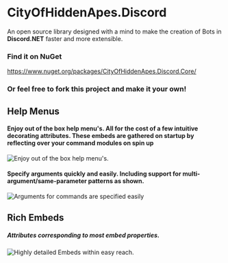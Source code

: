 # CityOfHiddenApes.Discord
An open source library designed with a mind to make the creation of Bots in **Discord.NET** faster and more extensible. 

### Find it on NuGet
https://www.nuget.org/packages/CityOfHiddenApes.Discord.Core/

### Or feel free to fork this project and make it your own!

## Help Menus
#### Enjoy out of the box help menu's. All for the cost of a few intuitive decorating attributes. These embeds are gathered on startup by reflecting over your command modules on spin up
![Enjoy out of the box help menu's.](https://i.ibb.co/thgZfRc/Help-Attributes.png)

#### Specify arguments quickly and easily. Including support for multi-argument/same-parameter patterns as shown.

![Arguments for commands are specified easily](https://i.ibb.co/6J2Vcqf/Help-Arguments.png)


## Rich Embeds
##### Attributes corresponding to most embed properties.
![Highly detailed Embeds within easy reach.](https://i.ibb.co/71h95VQ/Embed-Attributes.png)
